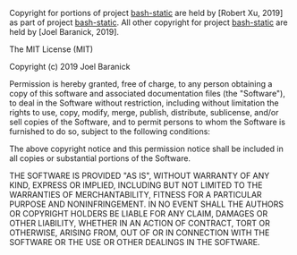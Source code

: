 Copyright for portions of project [bash-static](https://github.com/getbpt/bash-static/) are held by [Robert Xu, 2019] as part of project [bash-static](https://github.com/robxu9/bash-static).
All other copyright for project [bash-static](https://github.com/getbpt/bash-static/) are held by [Joel Baranick, 2019].

The MIT License (MIT)

Copyright (c) 2019 Joel Baranick

Permission is hereby granted, free of charge, to any person obtaining a copy
of this software and associated documentation files (the "Software"), to deal
in the Software without restriction, including without limitation the rights
to use, copy, modify, merge, publish, distribute, sublicense, and/or sell
copies of the Software, and to permit persons to whom the Software is
furnished to do so, subject to the following conditions:

The above copyright notice and this permission notice shall be included in all
copies or substantial portions of the Software.

THE SOFTWARE IS PROVIDED "AS IS", WITHOUT WARRANTY OF ANY KIND, EXPRESS OR
IMPLIED, INCLUDING BUT NOT LIMITED TO THE WARRANTIES OF MERCHANTABILITY,
FITNESS FOR A PARTICULAR PURPOSE AND NONINFRINGEMENT. IN NO EVENT SHALL THE
AUTHORS OR COPYRIGHT HOLDERS BE LIABLE FOR ANY CLAIM, DAMAGES OR OTHER
LIABILITY, WHETHER IN AN ACTION OF CONTRACT, TORT OR OTHERWISE, ARISING FROM,
OUT OF OR IN CONNECTION WITH THE SOFTWARE OR THE USE OR OTHER DEALINGS IN THE
SOFTWARE.
